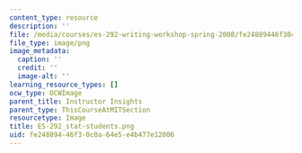 ```yaml
---
content_type: resource
description: ''
file: /media/courses/es-292-writing-workshop-spring-2008/fe24889446f30c0a64e5e4b477e12006_ES-292_stat-students.png
file_type: image/png
image_metadata:
  caption: ''
  credit: ''
  image-alt: ''
learning_resource_types: []
ocw_type: OCWImage
parent_title: Instructor Insights
parent_type: ThisCourseAtMITSection
resourcetype: Image
title: ES-292_stat-students.png
uid: fe248894-46f3-0c0a-64e5-e4b477e12006
---
```

